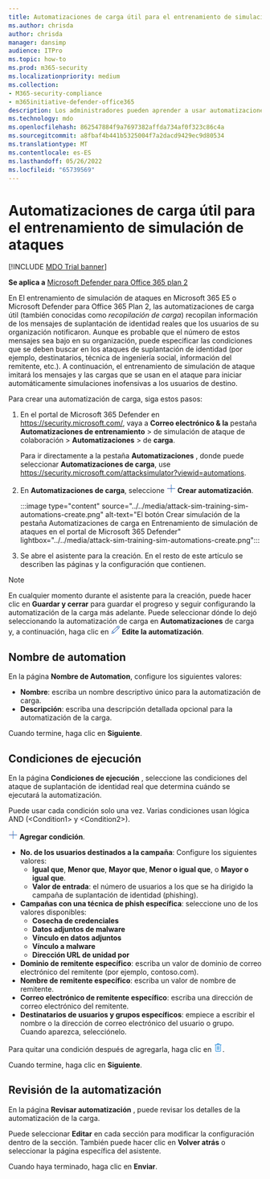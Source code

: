 ```yaml
---
title: Automatizaciones de carga útil para el entrenamiento de simulación de ataques
ms.author: chrisda
author: chrisda
manager: dansimp
audience: ITPro
ms.topic: how-to
ms.prod: m365-security
ms.localizationpriority: medium
ms.collection:
- M365-security-compliance
- m365initiative-defender-office365
description: Los administradores pueden aprender a usar automatizaciones de carga útil (recopilación de carga) para recopilar e iniciar simulaciones automatizadas para el entrenamiento de simulación de ataques en Microsoft Defender para Office 365 Plan 2.
ms.technology: mdo
ms.openlocfilehash: 862547884f9a7697382affda734af0f323c86c4a
ms.sourcegitcommit: a8fbaf4b441b5325004f7a2dacd9429ec9d80534
ms.translationtype: MT
ms.contentlocale: es-ES
ms.lasthandoff: 05/26/2022
ms.locfileid: "65739569"
---
```

# <a name="payload-automations-for-attack-simulation-training"></a>Automatizaciones de carga útil para el entrenamiento de simulación de ataques

[!INCLUDE [MDO Trial banner](../includes/mdo-trial-banner.md)]

**Se aplica a** [Microsoft Defender para Office 365 plan 2](defender-for-office-365.md)

En El entrenamiento de simulación de ataques en Microsoft 365 E5 o Microsoft Defender para Office 365 Plan 2, las automatizaciones de carga útil (también conocidas como _recopilación de carga_) recopilan información de los mensajes de suplantación de identidad reales que los usuarios de su organización notificaron. Aunque es probable que el número de estos mensajes sea bajo en su organización, puede especificar las condiciones que se deben buscar en los ataques de suplantación de identidad (por ejemplo, destinatarios, técnica de ingeniería social, información del remitente, etc.). A continuación, el entrenamiento de simulación de ataque imitará los mensajes y las cargas que se usan en el ataque para iniciar automáticamente simulaciones inofensivas a los usuarios de destino.

Para crear una automatización de carga, siga estos pasos:

1. En el portal de Microsoft 365 Defender en <https://security.microsoft.com/>, vaya a **Correo electrónico & la** pestaña **Automatizaciones de entrenamiento** \> de simulación de ataque de colaboración \> **Automatizaciones** \> de **carga**.

   Para ir directamente a la pestaña **Automatizaciones** , donde puede seleccionar **Automatizaciones de carga**, use <https://security.microsoft.com/attacksimulator?viewid=automations>.

2. En **Automatizaciones de carga**, seleccione ![el icono Crear automatización.](../../media/m365-cc-sc-create-icon.png) **Crear automatización**.

   :::image type="content" source="../../media/attack-sim-training-sim-automations-create.png" alt-text="El botón Crear simulación de la pestaña Automatizaciones de carga en Entrenamiento de simulación de ataques en el portal de Microsoft 365 Defender" lightbox="../../media/attack-sim-training-sim-automations-create.png":::

3. Se abre el asistente para la creación. En el resto de este artículo se describen las páginas y la configuración que contienen.

> [!NOTE]
> En cualquier momento durante el asistente para la creación, puede hacer clic en **Guardar y cerrar** para guardar el progreso y seguir configurando la automatización de la carga más adelante. Puede seleccionar dónde lo dejó seleccionando la automatización de carga en **Automatizaciones** de carga y, a continuación, haga clic en ![el icono Editar automatización.](../../media/m365-cc-sc-edit-icon.png) **Edite la automatización**.

## <a name="automation-name"></a>Nombre de automation

En la página **Nombre de Automation**, configure los siguientes valores:

- **Nombre**: escriba un nombre descriptivo único para la automatización de carga.
- **Descripción**: escriba una descripción detallada opcional para la automatización de la carga.

Cuando termine, haga clic en **Siguiente**.

## <a name="run-conditions"></a>Condiciones de ejecución

En la página **Condiciones de ejecución** , seleccione las condiciones del ataque de suplantación de identidad real que determina cuándo se ejecutará la automatización.

Puede usar cada condición solo una vez. Varias condiciones usan lógica AND (\<Condition1\> y \<Condition2\>).

![Icono Agregar condición.](../../media/m365-cc-sc-create-icon.png) **Agregar condición**.

- **No. de los usuarios destinados a la campaña**: Configure los siguientes valores:
  - **Igual que**, **Menor que**, **Mayor que**, **Menor o igual que**, o **Mayor o igual que**.
  - **Valor de entrada**: el número de usuarios a los que se ha dirigido la campaña de suplantación de identidad (phishing).
- **Campañas con una técnica de phish específica**: seleccione uno de los valores disponibles:
  - **Cosecha de credenciales**
  - **Datos adjuntos de malware**
  - **Vínculo en datos adjuntos**
  - **Vínculo a malware**
  - **Dirección URL de unidad por**
- **Dominio de remitente específico**: escriba un valor de dominio de correo electrónico del remitente (por ejemplo, contoso.com).
- **Nombre de remitente específico**: escriba un valor de nombre de remitente.
- **Correo electrónico de remitente específico**: escriba una dirección de correo electrónico del remitente.
- **Destinatarios de usuarios y grupos específicos**: empiece a escribir el nombre o la dirección de correo electrónico del usuario o grupo. Cuando aparezca, selecciónelo.

Para quitar una condición después de agregarla, haga clic en ![Icono Quitar.](../../media/m365-cc-sc-delete-icon.png).

Cuando termine, haga clic en **Siguiente**.

## <a name="review-automation"></a>Revisión de la automatización

En la página **Revisar automatización** , puede revisar los detalles de la automatización de la carga.

Puede seleccionar **Editar** en cada sección para modificar la configuración dentro de la sección. También puede hacer clic en **Volver atrás** o seleccionar la página específica del asistente.

Cuando haya terminado, haga clic en **Enviar**.
